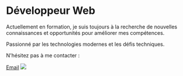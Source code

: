 <h1>Développeur Web</h1>

<p>Actuellement en formation, je suis toujours à la recherche de nouvelles connaissances et opportunités pour améliorer mes compétences.</p>
<p>Passionné par les technologies modernes et les défis techniques.</p>

<p>N'hésitez pas à me contacter :</p>
<a href="mailto:vincent.aleman@laposte.net" class="button">Email</a>

<a href="https://www.linkedin.com/in/vincent-aleman-805574306/" class="button" target="_blank">
<img src="https://img.shields.io/badge/linkedin-grey?style=for-the-badge&logo=linkedin&color=%230A66C2" />
</a>

